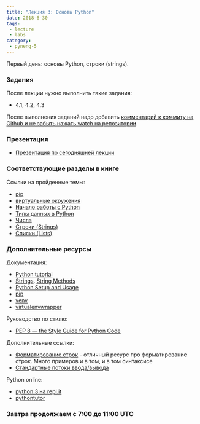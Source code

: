 ```yaml
---
title: "Лекция 3: Основы Python"
date: 2018-6-30
tags:
 - lecture
 - labs
category:
 - pyneng-5
---
```


Первый день: основы Python, строки (strings).

### Задания

После лекции нужно выполнить такие задания:

* 4.1, 4.2, 4.3

После выполнения заданий надо добавить [комментарий к коммиту на Github и не забыть нажать watch на репозитории](https://pyneng.github.io/docs/task-check/).


### Презентация

* [Презентация по сегодняшней лекции](https://gitpitch.com/natenka/pyneng-slides/py3-data-structures)


### Соответствующие разделы в книге

Ссылки на пройденные темы:

* [pip](https://natenka.gitbook.io/pyneng/i.-osnovy-python/1.-podgotovka-k-rabote/sistema-upravleniya-paketami-pip)
* [виртуальные окружения](https://natenka.gitbook.io/pyneng/i.-osnovy-python/1.-podgotovka-k-rabote/virtualnye-okruzheniya)
* [Начало работы с Python](https://natenka.gitbook.io/pyneng/i.-osnovy-python/3.-nachalo-raboty-s-python)
* [Типы данных в Python](https://natenka.gitbook.io/pyneng/i.-osnovy-python/4.-tipy-dannykh-v-python)
* [Числа](https://natenka.gitbook.io/pyneng/i.-osnovy-python/4.-tipy-dannykh-v-python/chisla)
* [Строки (Strings)](https://natenka.gitbook.io/pyneng/i.-osnovy-python/4.-tipy-dannykh-v-python/stroki-strings)
* [Списки (Lists)](https://natenka.gitbook.io/pyneng/i.-osnovy-python/4.-tipy-dannykh-v-python/spisok-list)

### Дополнительные ресурсы

Документация:

* [Python tutorial](https://docs.python.org/3/tutorial/index.html)
* [Strings](https://docs.python.org/3/library/stdtypes.html#text-sequence-type-str). [String Methods](https://docs.python.org/3/library/stdtypes.html#string-methods)
* [Python Setup and Usage](https://docs.python.org/3/using/index.html)
* [pip](https://pip.pypa.io/en/stable/)
* [venv](https://docs.python.org/3/library/venv.html)
* [virtualenvwrapper](http://virtualenvwrapper.readthedocs.io/en/latest/index.html)

Руководство по стилю:

* [PEP 8 — the Style Guide for Python Code](http://pep8.org/)

Дополнительные ссылки:

* [Форматирование строк](https://pyformat.info/) - отличный ресурс про форматирование строк. Много примеров и в том, и в том синтаксисе
* [Стандартные потоки ввода/вывода](http://xgu.ru/wiki/stdin)


Python online:

* [python 3 на repl.it](https://repl.it/languages/python3)
* [pythontutor](http://pythontutor.com/visualize.html#)

### Завтра продолжаем с 7:00 до 11:00 UTC
